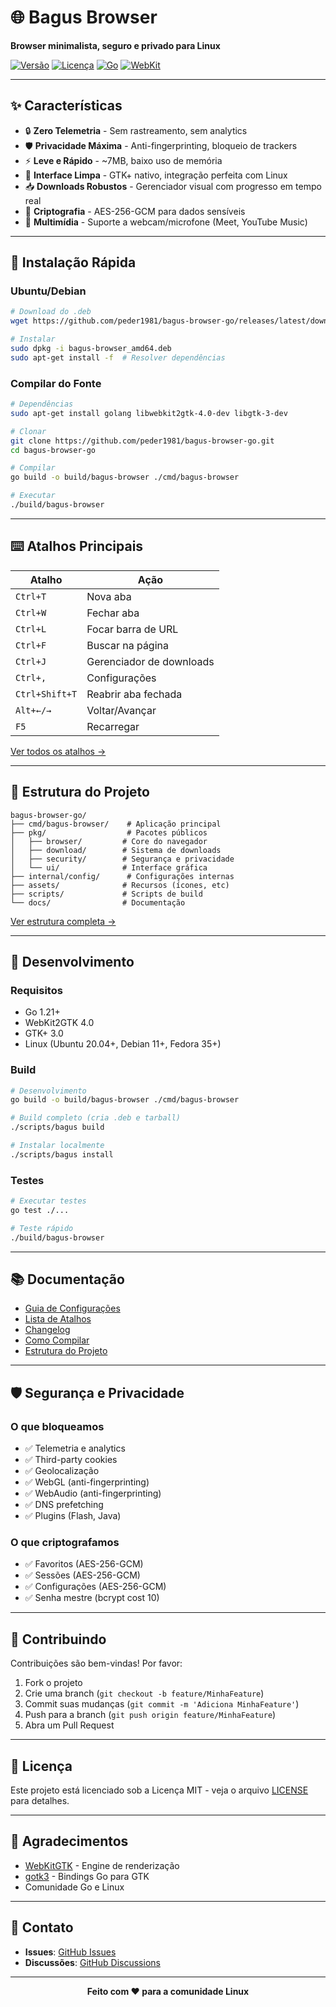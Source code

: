 # 🌐 Bagus Browser

**Browser minimalista, seguro e privado para Linux**

[![Versão](https://img.shields.io/badge/versão-4.6.3-blue.svg)](CHANGELOG.md)
[![Licença](https://img.shields.io/badge/licença-MIT-green.svg)](LICENSE)
[![Go](https://img.shields.io/badge/Go-1.21+-00ADD8.svg)](https://go.dev/)
[![WebKit](https://img.shields.io/badge/WebKit-2.0-orange.svg)](https://webkitgtk.org/)

---

## ✨ Características

- 🔒 **Zero Telemetria** - Sem rastreamento, sem analytics
- 🛡️ **Privacidade Máxima** - Anti-fingerprinting, bloqueio de trackers
- ⚡ **Leve e Rápido** - ~7MB, baixo uso de memória
- 🎨 **Interface Limpa** - GTK+ nativo, integração perfeita com Linux
- 📥 **Downloads Robustos** - Gerenciador visual com progresso em tempo real
- 🔐 **Criptografia** - AES-256-GCM para dados sensíveis
- 🎥 **Multimídia** - Suporte a webcam/microfone (Meet, YouTube Music)

---

## 🚀 Instalação Rápida

### Ubuntu/Debian
```bash
# Download do .deb
wget https://github.com/peder1981/bagus-browser-go/releases/latest/download/bagus-browser_amd64.deb

# Instalar
sudo dpkg -i bagus-browser_amd64.deb
sudo apt-get install -f  # Resolver dependências
```

### Compilar do Fonte
```bash
# Dependências
sudo apt-get install golang libwebkit2gtk-4.0-dev libgtk-3-dev

# Clonar
git clone https://github.com/peder1981/bagus-browser-go.git
cd bagus-browser-go

# Compilar
go build -o build/bagus-browser ./cmd/bagus-browser

# Executar
./build/bagus-browser
```

---

## ⌨️ Atalhos Principais

| Atalho | Ação |
|--------|------|
| `Ctrl+T` | Nova aba |
| `Ctrl+W` | Fechar aba |
| `Ctrl+L` | Focar barra de URL |
| `Ctrl+F` | Buscar na página |
| `Ctrl+J` | Gerenciador de downloads |
| `Ctrl+,` | Configurações |
| `Ctrl+Shift+T` | Reabrir aba fechada |
| `Alt+←/→` | Voltar/Avançar |
| `F5` | Recarregar |

[Ver todos os atalhos →](docs/ATALHOS.md)

---

## 📁 Estrutura do Projeto

```
bagus-browser-go/
├── cmd/bagus-browser/    # Aplicação principal
├── pkg/                  # Pacotes públicos
│   ├── browser/         # Core do navegador
│   ├── download/        # Sistema de downloads
│   ├── security/        # Segurança e privacidade
│   └── ui/              # Interface gráfica
├── internal/config/      # Configurações internas
├── assets/              # Recursos (ícones, etc)
├── scripts/             # Scripts de build
└── docs/                # Documentação
```

[Ver estrutura completa →](ESTRUTURA_PROJETO.md)

---

## 🔧 Desenvolvimento

### Requisitos
- Go 1.21+
- WebKit2GTK 4.0
- GTK+ 3.0
- Linux (Ubuntu 20.04+, Debian 11+, Fedora 35+)

### Build
```bash
# Desenvolvimento
go build -o build/bagus-browser ./cmd/bagus-browser

# Build completo (cria .deb e tarball)
./scripts/bagus build

# Instalar localmente
./scripts/bagus install
```

### Testes
```bash
# Executar testes
go test ./...

# Teste rápido
./build/bagus-browser
```

---

## 📚 Documentação

- [Guia de Configurações](docs/CONFIGURACOES.md)
- [Lista de Atalhos](docs/ATALHOS.md)
- [Changelog](CHANGELOG.md)
- [Como Compilar](BUILD.md)
- [Estrutura do Projeto](ESTRUTURA_PROJETO.md)

---

## 🛡️ Segurança e Privacidade

### O que bloqueamos
- ✅ Telemetria e analytics
- ✅ Third-party cookies
- ✅ Geolocalização
- ✅ WebGL (anti-fingerprinting)
- ✅ WebAudio (anti-fingerprinting)
- ✅ DNS prefetching
- ✅ Plugins (Flash, Java)

### O que criptografamos
- ✅ Favoritos (AES-256-GCM)
- ✅ Sessões (AES-256-GCM)
- ✅ Configurações (AES-256-GCM)
- ✅ Senha mestre (bcrypt cost 10)

---

## 🤝 Contribuindo

Contribuições são bem-vindas! Por favor:

1. Fork o projeto
2. Crie uma branch (`git checkout -b feature/MinhaFeature`)
3. Commit suas mudanças (`git commit -m 'Adiciona MinhaFeature'`)
4. Push para a branch (`git push origin feature/MinhaFeature`)
5. Abra um Pull Request

---

## 📝 Licença

Este projeto está licenciado sob a Licença MIT - veja o arquivo [LICENSE](LICENSE) para detalhes.

---

## 🙏 Agradecimentos

- [WebKitGTK](https://webkitgtk.org/) - Engine de renderização
- [gotk3](https://github.com/gotk3/gotk3) - Bindings Go para GTK
- Comunidade Go e Linux

---

## 📧 Contato

- **Issues**: [GitHub Issues](https://github.com/peder1981/bagus-browser-go/issues)
- **Discussões**: [GitHub Discussions](https://github.com/peder1981/bagus-browser-go/discussions)

---

<p align="center">
  <b>Feito com ❤️ para a comunidade Linux</b>
</p>
